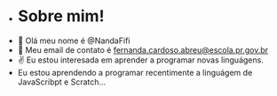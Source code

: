 - # Sobre mim!
-  👋 Olá meu nome é @NandaFifi
- :speech_balloon: Meu email de contato é fernanda.cardoso.abreu@escola.pr.gov.br
- :v: Eu estou interesada em aprender a programar novas linguágens.
- Eu estou aprendendo a programar recentimente a linguágem de JavaScribpt e Scratch...
